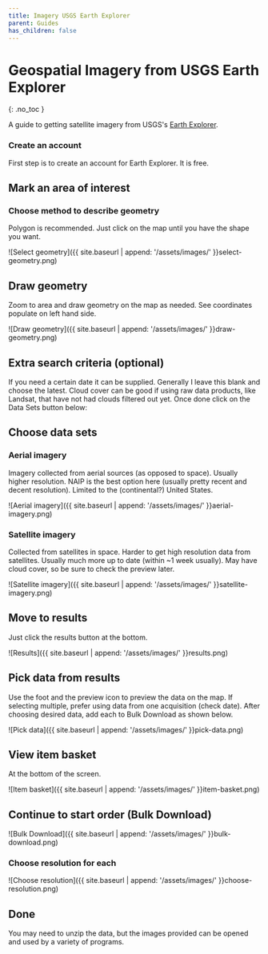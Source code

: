 ```yaml
---
title: Imagery USGS Earth Explorer
parent: Guides
has_children: false
---
```


# Geospatial Imagery from USGS Earth Explorer
{: .no_toc }

A guide to getting satellite imagery from USGS's [Earth Explorer](https://earthexplorer.usgs.gov/).

### Create an account

First step is to create an account for Earth Explorer. It is free.

## Mark an area of interest

### Choose method to describe geometry

Polygon is recommended. Just click on the map until you have the shape you want.

![Select geometry]({{ site.baseurl | append: '/assets/images/' }}select-geometry.png)

## Draw geometry

Zoom to area and draw geometry on the map as needed. See coordinates populate on left hand side.

![Draw geometry]({{ site.baseurl | append: '/assets/images/' }}draw-geometry.png)

## Extra search criteria (optional)

If you need a certain date it can be supplied. Generally I leave this blank and choose the latest.
Cloud cover can be good if using raw data products, like Landsat, that have not had clouds filtered out yet. 
Once done click on the Data Sets button below:

## Choose data sets

### Aerial imagery

Imagery collected from aerial sources (as opposed to space). Usually higher resolution. NAIP is the best option here (usually pretty recent and decent resolution). Limited to the (continental?) United States.

![Aerial imagery]({{ site.baseurl | append: '/assets/images/' }}aerial-imagery.png)

### Satellite imagery


Collected from satellites in space. Harder to get high resolution data from satellites. Usually much more up to date (within ~1 week usually). May have cloud cover, so be sure to check the preview later.

![Satellite imagery]({{ site.baseurl | append: '/assets/images/' }}satellite-imagery.png)

## Move to results

Just click the results button at the bottom.

![Results]({{ site.baseurl | append: '/assets/images/' }}results.png)

## Pick data from results

Use the foot and the preview icon to preview the data on the map.
If selecting multiple, prefer using data from one acquisition (check date).
After choosing desired data, add each to Bulk Download as shown below.

![Pick data]({{ site.baseurl | append: '/assets/images/' }}pick-data.png)

## View item basket

At the bottom of the screen.

![Item basket]({{ site.baseurl | append: '/assets/images/' }}item-basket.png)

## Continue to start order (Bulk Download)

![Bulk Download]({{ site.baseurl | append: '/assets/images/' }}bulk-download.png)

### Choose resolution for each

![Choose resolution]({{ site.baseurl | append: '/assets/images/' }}choose-resolution.png)

## Done

You may need to unzip the data, but the images provided can be opened and used by a variety of programs.